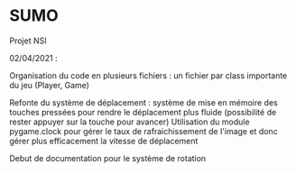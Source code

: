 # SUMO
Projet NSI 

02/04/2021 :

Organisation du code en plusieurs fichiers : 
un fichier par class importante du jeu (Player, Game)

Refonte du système de déplacement : 
système de mise en mémoire des touches pressées pour rendre le déplacement plus fluide (possibilité de rester appuyer sur la touche pour avancer)
Utilisation du module pygame.clock pour gérer le taux de rafraichissement de l'image et donc gérer plus efficacement la vitesse de déplacement

Debut de documentation pour le système de rotation
